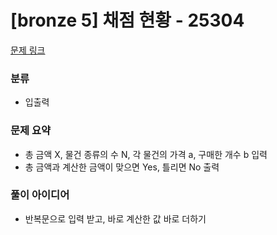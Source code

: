 # [bronze 5] 채점 현황 - 25304

[문제 링크](https://www.acmicpc.net/problem/25304)

### 분류
- 입출력

### 문제 요약
- 총 금액 X, 물건 종류의 수 N, 각 물건의 가격 a, 구매한 개수 b 입력
- 총 금액과 계산한 금액이 맞으면 Yes, 틀리면 No 출력

### 풀이 아이디어
- 반복문으로 입력 받고, 바로 계산한 값 바로 더하기